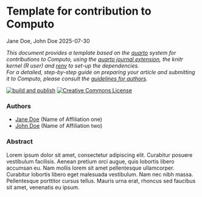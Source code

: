 # Template for contribution to Computo
Jane Doe, John Doe
2025-07-30

*This document provides a template based on the
[quarto](https://quarto.org/) system for contributions to Computo, using
the [quarto journal
extension](https://github.com/computorg/computo-quarto-extension), the
knitr kernel (R user) and
[renv](https://rstudio.github.io/renv/articles/renv.html) to set-up the
dependencies.  
For a detailed, step-by-step guide on preparing your article and
submitting it to Computo, please consult the [guidelines for
authors](https://computo-journal.org/site/guidelines-authors.html).*

[![build and
publish](https://github.com/computorg/template-computo-r/actions/workflows/build.yml/badge.svg)](https://github.com/computorg/template-computo-r/actions/workflows/build.yml)
[![Creative Commons
License](https://i.creativecommons.org/l/by/4.0/80x15.png)](http://creativecommons.org/licenses/by/4.0/)

### Authors

- [Jane Doe](https://janedoe.someplace.themoon.org) (Name of Affiliation
  one)
- [John Doe](https://johndoe.someplace.themoon.org) (Name of Affiliation
  two)

### Abstract

Lorem ipsum dolor sit amet, consectetur adipiscing elit. Curabitur
posuere vestibulum facilisis. Aenean pretium orci augue, quis lobortis
libero accumsan eu. Nam mollis lorem sit amet pellentesque ullamcorper.
Curabitur lobortis libero eget malesuada vestibulum. Nam nec nibh massa.
Pellentesque porttitor cursus tellus. Mauris urna erat, rhoncus sed
faucibus sit amet, venenatis eu ipsum.
